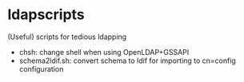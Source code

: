 ldapscripts
===========
(Useful) scripts for tedious ldapping

* chsh: change shell when using OpenLDAP+GSSAPI
* schema2ldif.sh: convert schema to ldif for importing to cn=config configuration


